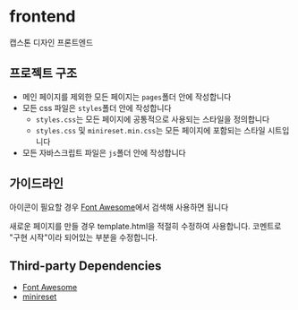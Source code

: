 # frontend
캡스톤 디자인 프론트엔드

## 프로젝트 구조
* 메인 페이지를 제외한 모든 페이지는 ```pages```폴더 안에 작성합니다
* 모든 css 파일은 ```styles```폴더 안에 작성합니다
  * ```styles.css```는 모든 페이지에 공통적으로 사용되는 스타일을 정의합니다
  * ```styles.css``` 및 ```minireset.min.css```는 모든 페이지에 포함되는 스타일 시트입니다
* 모든 자바스크립트 파일은 ```js```폴더 안에 작성합니다

## 가이드라인
아이콘이 필요할 경우 [Font Awesome](https://fontawesome.com/icons)에서 검색해 사용하면 됩니다

새로운 페이지를 만들 경우 template.html을 적절히 수정하여 사용합니다. 코멘트로 "구현 시작"이라 되어있는 부분을 수정합니다.

## Third-party Dependencies
* [Font Awesome](https://fontawesome.com/)
* [minireset](https://github.com/jgthms/minireset.css)